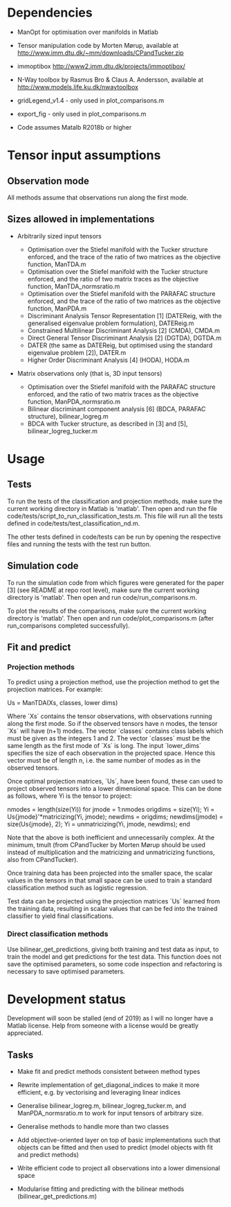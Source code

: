 # Dependencies

* ManOpt for optimisation over manifolds in Matlab

* Tensor manipulation code by Morten Mørup, available at http://www.imm.dtu.dk/~mm/downloads/CPandTucker.zip

* immoptibox http://www2.imm.dtu.dk/projects/immoptibox/

* N-Way toolbox by Rasmus Bro & Claus A. Andersson, available at http://www.models.life.ku.dk/nwaytoolbox

* gridLegend_v1.4 - only used in plot_comparisons.m

* export_fig - only used in plot_comparisons.m

* Code assumes Matalb R2018b or higher


# Tensor input assumptions

## Observation mode
All methods assume that observations run along the first mode.

## Sizes allowed in implementations
* Arbitrarily sized input tensors
  * Optimisation over the Stiefel manifold with the Tucker structure enforced, and the trace of the ratio of two matrices as the objective function, ManTDA.m
  * Optimisation over the Stiefel manifold with the Tucker structure enforced, and the ratio of two matrix traces as the objective function, ManTDA_normsratio.m
  * Optimisation over the Stiefel manifold with the PARAFAC structure enforced, and the trace of the ratio of two matrices as the objective function, ManPDA.m
  * Discriminant Analysis Tensor Representation [1] (DATEReig, with the generalised eigenvalue problem formulation), DATEReig.m
  * Constrained Multilinear Discriminant Analysis [2] (CMDA), CMDA.m
  * Direct General Tensor Discriminant Analysis [2] (DGTDA), DGTDA.m
  * DATER (the same as DATEReig, but optimised using the standard  eigenvalue problem [2]), DATER.m
  * Higher Order Discriminant Analysis [4] (HODA), HODA.m

* Matrix observations only (that is, 3D input tensors)
  * Optimisation over the Stiefel manifold with the PARAFAC structure enforced, and the ratio of two matrix traces as the objective function,  ManPDA_normsratio.m
  * Bilinear discriminant component analysis [6] (BDCA, PARAFAC structure), bilinear_logreg.m
  * BDCA with Tucker structure, as described in [3] and [5], bilinear_logreg_tucker.m

# Usage

## Tests

To run the tests of the classification and projection methods, make sure the current working directory in Matlab is 'matlab'. Then open and run the file code/tests/script_to_run_classification_tests.m. This file will run all the tests defined in code/tests/test_classification_nd.m.

The other tests defined in code/tests can be run by opening the respective files and running the tests with the test run button.

## Simulation code

To run the simulation code from which figures were generated for the paper [3] (see README at repo root level), make sure the current working directory is 'matlab'. Then open and run code/run_comparisons.m.

To plot the results of the comparisons, make sure the current working directory is 'matlab'. Then open and run code/plot_comparisons.m (after run_comparisons completed successfully).

## Fit and predict

### Projection methods
To predict using a projection method, use the projection method to get the projection matrices. For example:

Us = ManTDA(Xs, classes, lower dims)

Where ´Xs´ contains the tensor observations, with observations running along the first mode. So if the observed tensors have n modes, the tensor ´Xs´ will have (n+1) modes. The vector ´classes´ contains class labels which must be given as the integers 1 and 2. The vector ´classes´ must be the same length as the first mode of ´Xs´ is long. The input ´lower_dims´ specifies the size of each observation in the projected space. Hence this vector must be of length n, i.e. the same number of modes as in the observed tensors.

Once optimal projection matrices, ´Us´, have been found, these can used to project observed tensors into a lower dimensional space. This can be done as follows, where Yi is the tensor to project:

nmodes = length(size(Yi))
for jmode = 1:nmodes 
    origdims = size(Yi);
    Yi = Us{jmode}'*matricizing(Yi, jmode);
    newdims  = origdims;
    newdims(jmode) = size(Us{jmode}, 2);
    Yi = unmatricizing(Yi, jmode, newdims);
end

Note that the above is both inefficient and unnecessarily complex. At the minimum, tmult (from CPandTucker by Morten Mørup should be used instead of multiplication and the matricizing and unmatricizing functions, also from CPandTucker).

Once training data has been projected into the smaller space, the scalar values in the tensors in that small space can be used to train a standard classification method such as logistic regression.

Test data can be projected using the projection matrices ´Us´ learned from the training data, resulting in scalar values that can be fed into the trained classifier to yield final classifications.


### Direct classification methods
Use bilinear_get_predictions, giving both training and test data as input, to train the model and get predictions for the test data. This function does not save the optimised parameters, so some code inspection and refactoring is necessary to save optimised parameters. 

# Development status

Development will soon be stalled (end of 2019) as I will no longer have a Matlab license. Help from someone with a license would be greatly appreciated.

## Tasks

* Make fit and predict methods consistent between method types

* Rewrite implementation of get_diagonal_indices to make it more efficient, e.g. by vectorising and leveraging linear indices

* Generalise bilinear_logreg.m, bilinear_logreg_tucker.m, and ManPDA_normsratio.m to work for input tensors of arbitrary size.

* Generalise methods to handle more than two classes

* Add objective-oriented layer on top of basic implementations such that objects can be fitted and then used to predict (model objects with fit and predict methods)

* Write efficient code to project all observations into a lower dimensional space

* Modularise fitting and predicting with the bilinear methods (bilinear_get_predictions.m)
